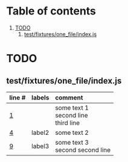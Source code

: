 # Table of contents

1. [TODO](#1-0)
   1. [test/fixtures/one_file/index.js](#2-0)

# TODO<a id="1-0"></a>

## test/fixtures/one_file/index.js<a id="2-0"></a>

| line # | labels | comment
|:-------|:-------|:-------
| [1](test/fixtures/one_file/index.js#L1) |  | some text 1<br>second line<br>third line
| [4](test/fixtures/one_file/index.js#L4) | label2 | some text 2
| [9](test/fixtures/one_file/index.js#L9) | label3 | some text 3<br>second second line
